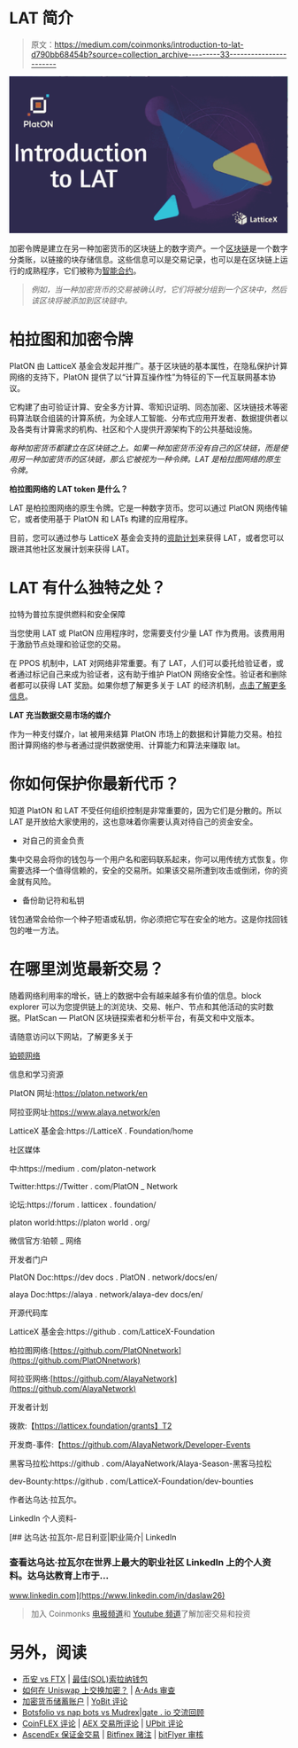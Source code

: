 # LAT 简介

> 原文：<https://medium.com/coinmonks/introduction-to-lat-d790bb68454b?source=collection_archive---------33----------------------->

![](img/daa36f0b521ea8f52841abc1a6fe205a.png)

加密令牌是建立在另一种加密货币的区块链上的数字资产。一个[区块链](https://www.fool.com/investing/stock-market/market-sectors/financials/blockchain-stocks/)是一个数字分类账，以链接的块存储信息。这些信息可以是交易记录，也可以是在区块链上运行的成熟程序，它们被称为[智能合约](https://www.fool.com/investing/stock-market/market-sectors/financials/blockchain-stocks/smart-contracts/)。

> *例如，当一种加密货币的交易被确认时，它们将被分组到一个区块中，然后该区块将被添加到区块链中。*

# **柏拉图和加密令牌**

PlatON 由 LatticeX 基金会发起并推广。基于区块链的基本属性，在隐私保护计算网络的支持下，PlatON 提供了以“计算互操作性”为特征的下一代互联网基本协议。

它构建了由可验证计算、安全多方计算、零知识证明、同态加密、区块链技术等密码算法联合组装的计算系统，为全球人工智能、分布式应用开发者、数据提供者以及各类有计算需求的机构、社区和个人提供开源架构下的公共基础设施。

*每种加密货币都建立在区块链之上。如果一种加密货币没有自己的区块链，而是使用另一种加密货币的区块链，那么它被视为一种令牌。LAT 是柏拉图网络的原生令牌。*

**柏拉图网络的 LAT token 是什么？**

LAT 是柏拉图网络的原生令牌。它是一种数字货币。您可以通过 PlatON 网络传输它，或者使用基于 PlatON 和 LATs 构建的应用程序。

目前，您可以通过参与 LatticeX 基金会支持的[资助计划](https://latticex.foundation/grants)来获得 LAT，或者您可以跟进其他社区发展计划来获得 LAT。

# LAT 有什么独特之处？

拉特为普拉东提供燃料和安全保障

当您使用 LAT 或 PlatON 应用程序时，您需要支付少量 LAT 作为费用。该费用用于激励节点处理和验证您的交易。

在 PPOS 机制中，LAT 对网络非常重要。有了 LAT，人们可以委托给验证者，或者通过标记自己来成为验证者，这有助于维护 PlatON 网络安全性。验证者和删除者都可以获得 LAT 奖励。如果你想了解更多关于 LAT 的经济机制，[点击了解更多信息](https://devdocs.platon.network/docs/en/Economic_Model#platons-economic-solution)。

**LAT 充当数据交易市场的媒介**

作为一种支付媒介，lat 被用来结算 PlatON 市场上的数据和计算能力交易。柏拉图计算网络的参与者通过提供数据使用、计算能力和算法来赚取 lat。

# **你如何保护你最新代币？**

知道 PlatON 和 LAT 不受任何组织控制是非常重要的，因为它们是分散的。所以 LAT 是开放给大家使用的，这也意味着你需要认真对待自己的资金安全。

*   对自己的资金负责

集中交易会将你的钱包与一个用户名和密码联系起来，你可以用传统方式恢复。你需要选择一个值得信赖的，安全的交易所。如果该交易所遭到攻击或倒闭，你的资金就有风险。

*   备份助记符和私钥

钱包通常会给你一个种子短语或私钥，你必须把它写在安全的地方。这是你找回钱包的唯一方法。

# 在哪里浏览最新交易？

随着网络利用率的增长，链上的数据中会有越来越多有价值的信息。block explorer 可以为您提供链上的浏览块、交易、帐户、节点和其他活动的实时数据。PlatScan — PlatON 区块链探索者和分析平台，有英文和中文版本。

请随意访问以下网站，了解更多关于

[铂顿网络](https://medium.com/u/2e5e2c345b4f?source=post_page-----416ff1d5c1a0--------------------------------)

信息和学习资源

PlatON 网址:https://platon.network/en

阿拉亚网址:https://www.alaya.network/en

LatticeX 基金会:https://LatticeX . Foundation/home

社区媒体

中:https://medium . com/platon-network

Twitter:https://Twitter . com/PlatON _ Network

论坛:https://forum . latticex . foundation/

platon world:https://platon world . org/

微信官方:铂顿 _ 网络

开发者门户

PlatON Doc:https://dev docs . PlatON . network/docs/en/

alaya Doc:https://alaya . network/alaya-dev docs/en/

开源代码库

LatticeX 基金会:https://github . com/LatticeX-Foundation

柏拉图网络:[https://github.com/PlatONnetwork](https://github.com/PlatONnetwork)

阿拉亚网络:[https://github.com/AlayaNetwork](https://github.com/AlayaNetwork)

开发者计划

拨款:【https://latticex.foundation/grants】T2

开发商-事件:【https://github.com/AlayaNetwork/Developer-Events 

黑客马拉松:https://github . com/AlayaNetwork/Alaya-Season-黑客马拉松

dev-Bounty:https://github . com/LatticeX-Foundation/dev-bounties

作者达乌达·拉瓦尔。

LinkedIn 个人资料-

[](https://www.linkedin.com/in/daslaw26) [## 达乌达·拉瓦尔-尼日利亚|职业简介| LinkedIn

### 查看达乌达·拉瓦尔在世界上最大的职业社区 LinkedIn 上的个人资料。达乌达教育上市于…

www.linkedin.com](https://www.linkedin.com/in/daslaw26) 

> 加入 Coinmonks [电报频道](https://t.me/coincodecap)和 [Youtube 频道](https://www.youtube.com/c/coinmonks/videos)了解加密交易和投资

# 另外，阅读

*   [币安 vs FTX](https://coincodecap.com/binance-vs-ftx) | [最佳(SOL)索拉纳钱包](https://coincodecap.com/solana-wallets)
*   [如何在 Uniswap 上交换加密？](https://coincodecap.com/swap-crypto-on-uniswap) | [A-Ads 审查](https://coincodecap.com/a-ads-review)
*   [加密货币储蓄账户](/coinmonks/cryptocurrency-savings-accounts-be3bc0feffbf) | [YoBit 评论](/coinmonks/yobit-review-175464162c62)
*   [Botsfolio vs nap bots vs Mudrex](/coinmonks/botsfolio-vs-napbots-vs-mudrex-c81344970c02)|[gate . io 交流回顾](/coinmonks/gate-io-exchange-review-61bf87b7078f)
*   [CoinFLEX 评论](https://coincodecap.com/coinflex-review) | [AEX 交易所评论](https://coincodecap.com/aex-exchange-review) | [UPbit 评论](https://coincodecap.com/upbit-review)
*   [AscendEx 保证金交易](https://coincodecap.com/ascendex-margin-trading) | [Bitfinex 赌注](https://coincodecap.com/bitfinex-staking) | [bitFlyer 审核](https://coincodecap.com/bitflyer-review)